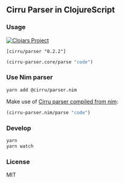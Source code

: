 
Cirru Parser in ClojureScript
----

### Usage

[![Clojars Project](https://img.shields.io/clojars/v/cirru/parser.svg)](https://clojars.org/cirru/parser)

```edn
[cirru/parser "0.2.2"]
```

```clojure
(cirru-parser.core/parse "code")
```

### Use Nim parser

```bash
yarn add @cirru/parser.nim
```

Make use of [Cirru parser compiled from nim](https://github.com/Cirru/parser.nim):

```clojure
(cirru-parser.nim/parse "code")
```

### Develop

```bash
yarn
yarn watch
```

### License

MIT
